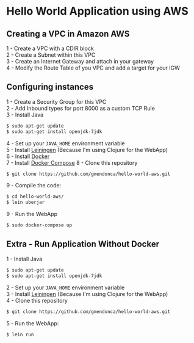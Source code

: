 # Hello World Application using AWS

## Creating a VPC in Amazon AWS

1 - Create a VPC with a CDIR block<br />
2 - Create a Subnet within this VPC<br />
3 - Create an Internet Gateway and attach in your gateway<br />
4 - Modify the Route Table of you VPC and add a target for your IGW<br />

## Configuring instances

1 - Create a Security Group for this VPC<br />
2 - Add Inbound types for port 8000 as a custom TCP Rule<br />
3 - Install Java
```bash
$ sudo apt-get update
$ sudo apt-get install openjdk-7jdk
```
4 - Set up your ```JAVA_HOME``` environment variable<br />
5 - Install [Leiningen](https://github.com/technomancy/leiningen) (Because I'm using Clojure for the WebApp)<br />
6 - Install [Docker](https://docs.docker.com/engine/installation/linux/ubuntulinux/)<br />
7 - Install [Docker Compose](https://docs.docker.com/compose/install/)
8 - Clone this repository
```bash
$ git clone https://github.com/gmendonca/hello-world-aws.git
```
9 - Compile the code:
```bash
$ cd hello-world-aws/
$ lein uberjar
```
9 - Run the WebApp
```bash
$ sudo docker-compose up
```

## Extra - Run Application Without Docker

1 - Install Java
```bash
$ sudo apt-get update
$ sudo apt-get install openjdk-7jdk
```
2 - Set up your ```JAVA_HOME``` environment variable<br />
3 - Install [Leiningen](https://github.com/technomancy/leiningen) (Because I'm using Clojure for the WebApp)<br />
4 - Clone this repository
```bash
$ git clone https://github.com/gmendonca/hello-world-aws.git
```
5 - Run the WebApp:
```bash
$ lein run
```
